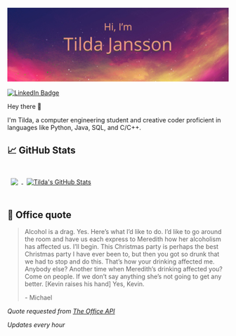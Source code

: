 ![Tilda's GitHub Banner](./assets/GitHubHeader.png)

[![LinkedIn Badge](https://img.shields.io/badge/LinkedIn-Profile-informational?style=flat&logo=linkedin&logoColor=white&color=0D76A8)](https://www.linkedin.com/in/tilda-jansson/)

Hey there 👋

I'm Tilda, a computer engineering student and creative coder proficient in languages like Python, Java, SQL, and C/C++.


## &#x1f4c8; GitHub Stats

<br>

<a href="https://github.com/Tilda-Jansson">
  <img align="center" style="margin:0.5rem" src="https://github-readme-stats.vercel.app/api/top-langs/?username=Tilda-Jansson&hide=html,css&title_color=ffffff&text_color=c9cacc&icon_color=4AB197&bg_color=1A2B34" />
</a>

<a href="https://github.com/Tilda-Jansson">
  <img align="center" style="margin:0.5rem" src="https://github-readme-stats.vercel.app/api?username=Tilda-Jansson&show_icons=true&line_height=27&count_private=true&title_color=ffffff&text_color=c9cacc&icon_color=4AB097&bg_color=1A2B34" alt="Tilda's GitHub Stats" />
</a>

<br>
<br>

## 📣 Office quote

> Alcohol is a drag. Yes.  Here’s what I’d like to do.  I’d like to go around the room and have us each express to Meredith how her alcoholism has affected us.  I’ll begin.  This Christmas party is perhaps the best Christmas party I have ever been to, but then you got so drunk that we had to stop and do this.  That’s how your drinking affected me.  Anybody else?  Another time when Meredith’s drinking affected you?   Come on people.  If we don’t say anything she’s not going to get any better.  [Kevin raises his hand] Yes, Kevin.
>
> <p>- Michael</p>

_Quote requested from [The Office API](https://the-office.fly.dev/)_

*Updates every hour*
<br>
